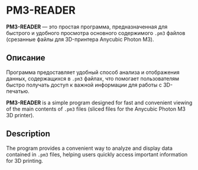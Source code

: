 # PM3-READER

**PM3-READER** — это простая программа, предназначенная для быстрого и удобного просмотра основного содержимого `.pm3` файлов (срезанные файлы для 3D-принтера Anycubic Photon M3).

## Описание
Программа предоставляет удобный способ анализа и отображения данных, содержащихся в `.pm3` файлах, что помогает пользователям быстро получать доступ к важной информации для работы с 3D-печатью.


**PM3-READER** is a simple program designed for fast and convenient viewing of the main contents of `.pm3` files (sliced files for the Anycubic Photon M3 3D printer).

## Description
The program provides a convenient way to analyze and display data contained in `.pm3` files, helping users quickly access important information for 3D printing.



